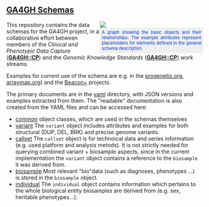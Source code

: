 ## [GA4GH Schemas](https://ga4gh-metadata.github.io/schemas/)

<div style="display: block; float: right; width: 260px;">
  <img src="https://ga4gh-metadata.github.io/schemas/rsrc/img/ga4gh-object-model.png" />
  <div style="display: block; width: 260px; text-align: justify; font-size: 0.8em; color: #03c; background-color: #eee; padding: 5px;">
A graph showing the basic objects and their relationships. The example attributes represent placeholders for elements defined in the general schema description.
  </div>
</div>

This repository contains the data schemas for the GA4GH project, in a collaborative effort between members of the _Clinical and Phenotypic Data Capture_ ([__GA4GH::CP__](http://ga4gh-cp.github.io)) and the _Genomic Knowledge Standards_ ([__GA4GH::CP__](http://ga4gh-gks.github.io)) work streams. 

Examples for current use of the schema are e.g. in the [progenetix.org](http://progenetix.org), [arraymap.org](http://arraymap.org)) and the [Beacon+](http://beacon.progenetix.org) projects.

The primary documents are in the [yaml](./yaml/) directory, with JSON versions and examples extracted from them. The "readable" documentation is also created from the YAML files and can be accessed here:

* [common](/schemas/main/doc/common.md)
    object classes, which are used in the schemas themselves
* [variant](./doc/variant.md)
    The `variant` object includes attributes and examples for both structural (DUP, DEL, BRK) and precise genome variants.
* [callset](./doc/callset.md)
    The `callset` object is for technoical data and series information (e.g. used platform and analysis metods). It is not strictly needed for querying combined variant + biosample aspects, since in the current implementation the `variant` object contains a reference to the `biosample` it was derived from.
* [biosample](./doc/biosample.md)
    Most relevant "bio"data (such as diagnoses, phenotypes ...) is stored in the `biosample` object.
* [individual](./doc/individual.md)
    The `individual` object contains information which pertains to the whole biological entity biosamples are derived from (e.g. sex, heritable phenotypes...).
    

    
    
